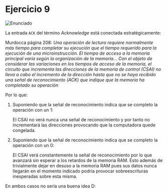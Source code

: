 # Ejercicio 9

![Enunciado](https://github.com/Lukas-De-Angelis-Riva/Estructura-Assembly/blob/master/Guia7/Ejercicio09/Enunciado.JPG)

La entrada `ACK` del término _Acknowledge_ está conectada estratégicamente:

Murdocca página 208: _Una operación de lectura requiere normalmente más tiempo para completar su ejecución que el tiempo requerido para la ejecución de una microinstrucción. El tiempo de acceso a la memoria principal varía según la organización de la memoria... Con el objeto de considerar las variaciones en los tiempos de acceso de la memoria, el circuito que incrementa las direcciones de la memoria de control (CSAI) no lleva a cabo el incremento de la dirección hasta que no se haya recibido una señal de reconocimiento (ACK) que indique que la memoria ha completado su operación_

Por lo que:

1. Suponiendo que la señal de reconocimiento indica que se completo la operación con un 1:

	El CSAI no verá nunca una señal de reconocimiento y por tanto no incrementará las direcciones provocando que la computadora quede congelada.

2. Suponiendo que la señal de reconocimiento indica que se completo la operación con un 0:
	
	El CSAI verá constantemente la señal de reconocimiento por lo que avanzará sin esperar a los retardos de la memoria RAM. Esto además de trivialmente dejar en desuso a la memoria RAM pues sus datos nunca llegarán en el momento indicado podría provocar sobreescrituras inesperadas sobre esta misma.

En ambos casos no sería una buena idea D:
